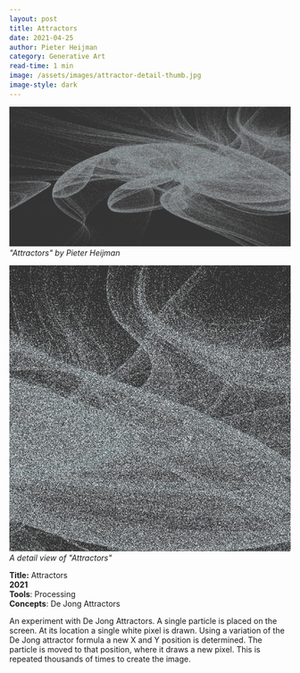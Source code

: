 ```yaml
---
layout: post
title: Attractors
date: 2021-04-25
author: Pieter Heijman
category: Generative Art
read-time: 1 min
image: /assets/images/attractor-detail-thumb.jpg
image-style: dark
---
```


![Attractors by Pieter Heijman](/assets/images/attractor.jpg)
*"Attractors" by Pieter Heijman*

![Detail view of Attractors](/assets/images/attractor-detail.jpg)
*A detail view of "Attractors"*

**Title:** Attractors  
**2021**  
**Tools**: Processing  
**Concepts**: De Jong Attractors  

An experiment with De Jong Attractors. A single particle is placed on the screen. At its location a single white pixel is drawn. Using a variation of the De Jong attractor formula a new X and Y position is determined. The particle is moved to that position, where it draws a new pixel. This is repeated thousands of times to create the image.
